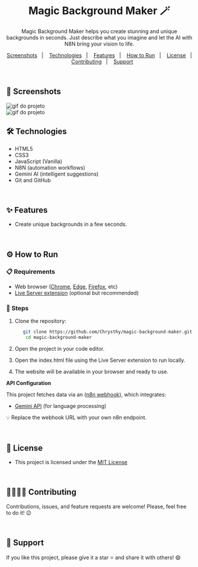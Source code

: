 <h1 align="center"> Magic Background Maker 🪄</h1>

<p align="center">
  Magic Background Maker helps you create stunning and unique backgrounds in seconds. Just describe what you imagine and let the AI with N8N bring your vision to life.
</p>

<p align="center">
  <a href="#-screenshots">Screenshots</a>&nbsp;&nbsp;&nbsp;|&nbsp;&nbsp;&nbsp;
  <a href="#-technologies">Technologies</a>&nbsp;&nbsp;&nbsp;|&nbsp;&nbsp;&nbsp;
  <a href="#-features">Features</a>&nbsp;&nbsp;&nbsp;|&nbsp;&nbsp;&nbsp;
  <a href="#-how-to-run">How to Run</a>&nbsp;&nbsp;&nbsp;|&nbsp;&nbsp;&nbsp;
  <a href="#-license">License</a>&nbsp;&nbsp;&nbsp;|&nbsp;&nbsp;&nbsp;
  <a href="#-contributing">Contributing</a>&nbsp;&nbsp;&nbsp;|&nbsp;&nbsp;&nbsp;
  <a href="#support">Support</a>
</p>

<br>

## 📸 Screenshots

<img src=".github/gif-do-projeto.gif" alt="gif do projeto">

<br>

<img src=".github/gif-do-projeto1.gif" alt="gif do projeto">

<br>

## 🛠 Technologies

- HTML5  
- CSS3  
- JavaScript (Vanilla)
- N8N (automation workflows)
- Gemini AI (intelligent suggestions)
- Git and GitHub

<br>

## ✨ Features

* Create unique backgrounds in a few seconds.

<br>

## ⚙ How to Run

### 📋 Requirements

- Web browser ([Chrome](https://www.google.com/chrome/), [Edge](https://www.microsoft.com/edge), [Firefox](https://www.mozilla.org/firefox/), etc)  
- [Live Server extension](https://marketplace.visualstudio.com/items?itemName=ritwickdey.LiveServer) (optional but recommended)

### 👣 Steps

1. Clone the repository:

   ```bash
      git clone https://github.com/Chrysthy/magic-background-maker.git
       cd magic-background-maker
   ```

2. Open the project in your code editor.

3. Open the index.html file using the Live Server extension to run locally.

4. The website will be available in your browser and ready to use.

**API Configuration**

This project fetches data via an ([n8n webhook](https://n8n.io/)), which integrates:  

- [Gemini API](https://platform.openai.com/docs/models/gemini) (for language processing)  

💡 Replace the webhook URL with your own n8n endpoint.

<br>

## 📜 License

* This project is licensed under the [MIT License](https://choosealicense.com/licenses/mit/)

<br>

## 🫱🏻‍🫲🏻 Contributing
<p> Contributions, issues, and feature requests are welcome! Please, feel free to do it! 😉 </p>

<br>

## 🌟 Support
<p> If you like this project, please give it a star ⭐ and share it with others! 😄 </p>

